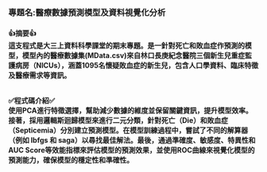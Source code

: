 <h3>專題名:醫療數據預測模型及資料視覺化分析</h3>
<h4>
  👍摘要👍<br>
  這支程式是大三上資料科學課堂的期末專題。是一針對死亡和敗血症作預測的模型，模型內的醫療數據集(MData.csv)來自林口長庚紀念醫院三個新生兒重症監護病房（NICUs），涵蓋1095名懷疑敗血症的新生兒，包含人口學資料、臨床特徵及醫療需求等資訊。<br><br>

  ✅程式碼介紹✅<br>
  使用PCA進行特徵選擇，幫助減少數據的維度並保留關鍵資訊，提升模型效率。接著，採用邏輯斯迴歸模型來進行二元分類，針對死亡（Die）和敗血症（Septicemia）分別建立預測模型。在模型訓練過程中，嘗試了不同的解算器（例如 lbfgs 和 saga）以尋找最佳解法。最後，通過準確度、敏感度、特異性和AUC Score等效能指標來評估模型的預測效果，並使用ROC曲線來視覺化模型的預測能力，確保模型的穩定性和準確性。
</h4>
